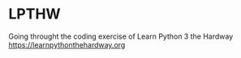 # LPTHW

Going throught the coding exercise of Learn Python 3 the Hardway https://learnpythonthehardway.org
